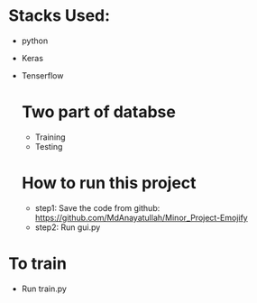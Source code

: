 # Stacks Used:

- python
- Keras
- Tenserflow

  # Two part of databse
  - Training
  - Testing
 
  # How to run this project
  - step1: Save the code from github: https://github.com/MdAnayatullah/Minor_Project-Emojify
  - step2: Run gui.py 

# To train
- Run train.py
